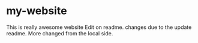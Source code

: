 # my-website
This is really awesome website 
Edit on readme. 
changes due to the update readme. 
More changed from the local side. 